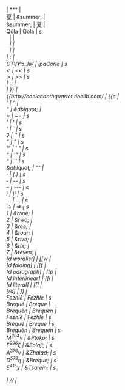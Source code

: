 <div class="stars"></div> | *** | <br>
<span title="summer">夏</span> | &summer; | <br>
&summer; | 夏 | <br>
Qōla | Qola | s<br>
</link>&nbsp;<high-lulani> | </link> <high-lulani> | <br>
</high-lulani>&nbsp;<em> | </high-lulani> <em> | <br>
</high-lulani>&nbsp;<small-caps> | </high-lulani> <small-caps> | <br>
</link><link> | </link>:<link> | <br>
<em>CT:/ˈǂʰɔː.lə/</em> | ipaCorla | s<br>
&lt;  | << | s<br>
 &gt; | >> | s<br>
<a href=" | {{ | <br>
"> | :: | <br>
</a> | }} | <br>
{{http://coelacanthquartet.tinellb.com/ | {{c  | <br>
' | &quot; | <br>
" | &dblquot; | <br>
≈ | ~= | s<br>
’ | ' | s<br>
‘ | ` | s<br>
ʔ | '' | s<br>
” | " | s<br>
'" | ' " | s<br>
“ | '" | s<br>
" | `` | s<br>
&dblquot; | "" | <br>
· | (.) | s<br>
‐ | -- | s<br>
– | --- | s<br>
ì | )i | s<br>
… | ... | s<br>
→ | => | s<br>
<overline>1</overline> | &rone; | <br>
<overline>2</overline> | &rwo; | <br>
<overline>3</overline> | &ree; | <br>
<overline>4</overline> | &rour; | <br>
<overline>5</overline> | &rive; | <br>
<overline>6</overline> | &rix; | <br>
<overline>7</overline> | &reven; | <br>
[d wordlist] | [[w | <br>
[d folding] | [[f | <br>
[d paragraph] | [[p | <br>
[d interlinear] | [[i | <br>
[d literal] | [[l | <br>
[/d] | ]] | <br>
Fezhl&ecirc; | Fezhle | s<br>
Brequ&eacute; | Breque | <br>
Brequ&egrave;n | Brequen | <br>
Fezhlê | Fezhle | s<br>
Brequé | Breque | s<br>
Brequèn | Brequen | s<br>
M<sup>204</sup>ν | &Ptoko; | s<br>
F<sup>996</sup>ξ | &Solaji; | s<br>
A<sup>376</sup>γ | &Zhalad; | s<br>
D<sup>578</sup>η | &Breque; | s<br>
E<sup>415</sup>χ | &Tsarein; | s<br>
<br> |  //  | <br>